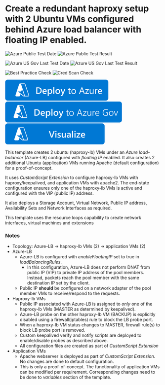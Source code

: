 # Create a redundant haproxy setup with 2 Ubuntu VMs configured behind Azure load balancer with floating IP enabled.

![Azure Public Test Date](https://azurequickstartsservice.blob.core.windows.net/badges/demos/haproxy-redundant-floatingip-ubuntu/PublicLastTestDate.svg)
![Azure Public Test Result](https://azurequickstartsservice.blob.core.windows.net/badges/demos/haproxy-redundant-floatingip-ubuntu/PublicDeployment.svg)

![Azure US Gov Last Test Date](https://azurequickstartsservice.blob.core.windows.net/badges/demos/haproxy-redundant-floatingip-ubuntu/FairfaxLastTestDate.svg)
![Azure US Gov Last Test Result](https://azurequickstartsservice.blob.core.windows.net/badges/demos/haproxy-redundant-floatingip-ubuntu/FairfaxDeployment.svg)

![Best Practice Check](https://azurequickstartsservice.blob.core.windows.net/badges/demos/haproxy-redundant-floatingip-ubuntu/BestPracticeResult.svg)
![Cred Scan Check](https://azurequickstartsservice.blob.core.windows.net/badges/demos/haproxy-redundant-floatingip-ubuntu/CredScanResult.svg)

[![Deploy To Azure](https://raw.githubusercontent.com/Azure/azure-quickstart-templates/master/1-CONTRIBUTION-GUIDE/images/deploytoazure.svg?sanitize=true)](https://portal.azure.com/#create/Microsoft.Template/uri/https:%3A%2F%2github.com/RajMahadev/azure/blob/main/haproxy-redundant-floatingip-ubuntu/azuredeploy.json)  
[![Deploy To Azure US Gov](https://raw.githubusercontent.com/Azure/azure-quickstart-templates/master/1-CONTRIBUTION-GUIDE/images/deploytoazuregov.svg?sanitize=true)](https://portal.azure.us/#create/Microsoft.Template/uri/https%3A%2F%2Fraw.githubusercontent.com%2FAzure%2Fazure-quickstart-templates%2Fmaster%2Fdemos%2Fhaproxy-redundant-floatingip-ubuntu%2Fazuredeploy.json)
[![Visualize](https://raw.githubusercontent.com/Azure/azure-quickstart-templates/master/1-CONTRIBUTION-GUIDE/images/visualizebutton.svg?sanitize=true)](http://armviz.io/#/?load=https%3A%2F%2Fraw.githubusercontent.com%2FAzure%2Fazure-quickstart-templates%2Fmaster%2Fdemos%2Fhaproxy-redundant-floatingip-ubuntu%2Fazuredeploy.json)

This template creates 2 ubuntu (haproxy-lb) VMs under an *Azure load-balancer* (Azure-LB) configured with *floating IP* enabled. It also creates 2 additional Ubuntu (application) VMs running Apache (default configuration) for a proof-of-concept.

It uses *CustomScript Extension* to configure haproxy-lb VMs with haproxy/keepalived, and application VMs with apache2. The end-state configuration ensures only one of the haproxy-lb VMs is active and configured with the VIP (public IP) address.

It also deploys a Storage Account, Virtual Network, Public IP address, Availability Sets and Network Interfaces as required.

This template uses the resource loops capability to create network interfaces, virtual machines and extensions

### Notes
* Topology: Azure-LB -> haproxy-lb VMs (2) -> application VMs (2)
* Azure-LB
  * Azure-LB is configured with *enableFloatingIP* set to true in *loadBalancingRules*.
    * In this configuration, Azure-LB does not perform DNAT from public IP (VIP) to private IP address of the pool members. Instead, packets reach the pool member with the same destination IP set by the client.
  * Public IP **should** be configured on a network adapter of the pool member VMs to receive/respond to the requests.
* Haproxy-lb VMs
  * Public IP associated with Azure-LB is assigned to *only* one of the haproxy-lb VMs (MASTER as determined by keepalived).
  * Azure-LB probe on the other haproxy-lb VM (BACKUP) is explicitly disabled using a firewall(iptables) rule to block the LB probe port.
  * When a haproxy-lb VM status changes to MASTER, firewall rule(s) to block LB probe port is removed.
  * Custom keepalived verify and notify scripts are deployed to enable/disable probes as described above.
  * All configuration files are created as part of *CustomScript Extension*
* Application VMs
  * Apache webserver is deployed as part of *CustomScript Extension*. No changes are done to default configuration.
  * This is only a proof-of-concept. The functionality of application VMs can be modified per requirement. Corresponding changes need to be done to *variables* section of the template.


